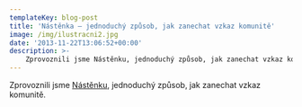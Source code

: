 ```yaml
---
templateKey: blog-post
title: 'Nástěnka – jednoduchý způsob, jak zanechat vzkaz komunitě'
image: /img/ilustracni2.jpg
date: '2013-11-22T13:06:52+00:00'
description: >-
    Zprovoznili jsme Nástěnku, jednoduchý způsob, jak zanechat vzkaz komunitě....
---
```

Zprovoznili jsme [Nástěnku](http://ctvrtkon.cz/nastenka/ "Nástěnka"), jednoduchý způsob, jak zanechat vzkaz komunitě.